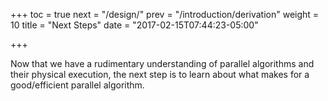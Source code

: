 +++
toc = true
next = "/design/"
prev = "/introduction/derivation"
weight = 10
title = "Next Steps"
date = "2017-02-15T07:44:23-05:00"

+++

Now that we have a rudimentary understanding of parallel algorithms and their physical
execution, the next step is to learn about what makes for a good/efficient parallel algorithm.
